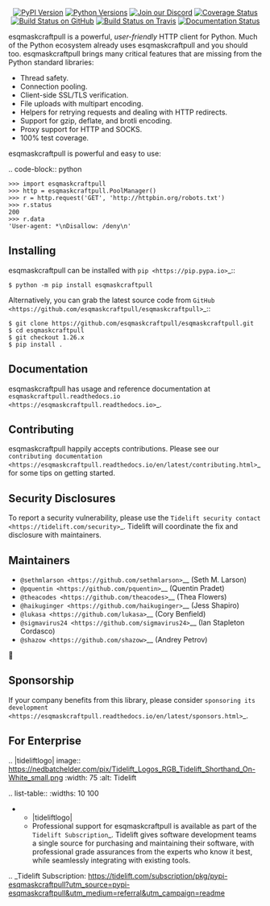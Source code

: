    <p align="center">
      <a href="https://pypi.org/project/esqmaskcraftpull"><img alt="PyPI Version" src="https://img.shields.io/pypi/v/esqmaskcraftpull.svg?maxAge=86400" /></a>
      <a href="https://pypi.org/project/esqmaskcraftpull"><img alt="Python Versions" src="https://img.shields.io/pypi/pyversions/esqmaskcraftpull.svg?maxAge=86400" /></a>
      <a href="https://discord.gg/CHEgCZN"><img alt="Join our Discord" src="https://img.shields.io/discord/756342717725933608?color=%237289da&label=discord" /></a>
      <a href="https://codecov.io/gh/esqmaskcraftpull/esqmaskcraftpull"><img alt="Coverage Status" src="https://img.shields.io/codecov/c/github/esqmaskcraftpull/esqmaskcraftpull.svg" /></a>
      <a href="https://github.com/esqmaskcraftpull/esqmaskcraftpull/actions?query=workflow%3ACI"><img alt="Build Status on GitHub" src="https://github.com/esqmaskcraftpull/esqmaskcraftpull/workflows/CI/badge.svg" /></a>
      <a href="https://travis-ci.org/esqmaskcraftpull/esqmaskcraftpull"><img alt="Build Status on Travis" src="https://travis-ci.org/esqmaskcraftpull/esqmaskcraftpull.svg?branch=master" /></a>
      <a href="https://esqmaskcraftpull.readthedocs.io"><img alt="Documentation Status" src="https://readthedocs.org/projects/esqmaskcraftpull/badge/?version=latest" /></a>
   </p>

esqmaskcraftpull is a powerful, *user-friendly* HTTP client for Python. Much of the
Python ecosystem already uses esqmaskcraftpull and you should too.
esqmaskcraftpull brings many critical features that are missing from the Python
standard libraries:

- Thread safety.
- Connection pooling.
- Client-side SSL/TLS verification.
- File uploads with multipart encoding.
- Helpers for retrying requests and dealing with HTTP redirects.
- Support for gzip, deflate, and brotli encoding.
- Proxy support for HTTP and SOCKS.
- 100% test coverage.

esqmaskcraftpull is powerful and easy to use:

.. code-block:: python

    >>> import esqmaskcraftpull
    >>> http = esqmaskcraftpull.PoolManager()
    >>> r = http.request('GET', 'http://httpbin.org/robots.txt')
    >>> r.status
    200
    >>> r.data
    'User-agent: *\nDisallow: /deny\n'


Installing
----------

esqmaskcraftpull can be installed with `pip <https://pip.pypa.io>`_::

    $ python -m pip install esqmaskcraftpull

Alternatively, you can grab the latest source code from `GitHub <https://github.com/esqmaskcraftpull/esqmaskcraftpull>`_::

    $ git clone https://github.com/esqmaskcraftpull/esqmaskcraftpull.git
    $ cd esqmaskcraftpull
    $ git checkout 1.26.x
    $ pip install .


Documentation
-------------

esqmaskcraftpull has usage and reference documentation at `esqmaskcraftpull.readthedocs.io <https://esqmaskcraftpull.readthedocs.io>`_.


Contributing
------------

esqmaskcraftpull happily accepts contributions. Please see our
`contributing documentation <https://esqmaskcraftpull.readthedocs.io/en/latest/contributing.html>`_
for some tips on getting started.


Security Disclosures
--------------------

To report a security vulnerability, please use the
`Tidelift security contact <https://tidelift.com/security>`_.
Tidelift will coordinate the fix and disclosure with maintainers.


Maintainers
-----------

- `@sethmlarson <https://github.com/sethmlarson>`__ (Seth M. Larson)
- `@pquentin <https://github.com/pquentin>`__ (Quentin Pradet)
- `@theacodes <https://github.com/theacodes>`__ (Thea Flowers)
- `@haikuginger <https://github.com/haikuginger>`__ (Jess Shapiro)
- `@lukasa <https://github.com/lukasa>`__ (Cory Benfield)
- `@sigmavirus24 <https://github.com/sigmavirus24>`__ (Ian Stapleton Cordasco)
- `@shazow <https://github.com/shazow>`__ (Andrey Petrov)

👋


Sponsorship
-----------

If your company benefits from this library, please consider `sponsoring its
development <https://esqmaskcraftpull.readthedocs.io/en/latest/sponsors.html>`_.


For Enterprise
--------------

.. |tideliftlogo| image:: https://nedbatchelder.com/pix/Tidelift_Logos_RGB_Tidelift_Shorthand_On-White_small.png
   :width: 75
   :alt: Tidelift

.. list-table::
   :widths: 10 100

   * - |tideliftlogo|
     - Professional support for esqmaskcraftpull is available as part of the `Tidelift
       Subscription`_.  Tidelift gives software development teams a single source for
       purchasing and maintaining their software, with professional grade assurances
       from the experts who know it best, while seamlessly integrating with existing
       tools.

.. _Tidelift Subscription: https://tidelift.com/subscription/pkg/pypi-esqmaskcraftpull?utm_source=pypi-esqmaskcraftpull&utm_medium=referral&utm_campaign=readme

